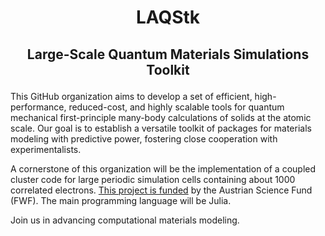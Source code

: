 # <p align="center"> LAQStk </p>

## <p align="center"> Large-Scale Quantum Materials Simulations Toolkit  </p>

<!-- ## About-->

This GitHub organization aims to develop a set of efficient, high-performance, reduced-cost, and highly scalable tools for quantum mechanical first-principle many-body calculations of solids at the atomic scale. Our goal is to establish a versatile toolkit of packages for materials modeling with predictive power, fostering close cooperation with experimentalists.

A cornerstone of this organization will be the implementation of a coupled cluster code for large periodic simulation cells containing about 1000 correlated electrons. [This project is funded](https://pf.fwf.ac.at/en/research-in-practice/project-finder/60015) by the Austrian Science Fund (FWF). The main programming language will be Julia.

Join us in advancing computational materials modeling.
